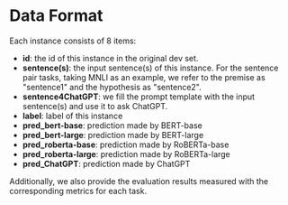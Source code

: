 # Data Format
Each instance consists of 8 items:
- **id**: the id of this instance in the original dev set.
- **sentence(s)**: the input sentence(s) of this instance. For the sentence pair tasks, taking MNLI as an example, we refer to the premise as "sentence1" and the hypothesis as "sentence2".
- **sentence4ChatGPT**: we fill the prompt template with the input sentence(s) and use it to ask ChatGPT.
- **label**: label of this instance
- **pred_bert-base**: prediction made by BERT-base
- **pred_bert-large**: prediction made by BERT-large
- **pred_roberta-base**: prediction made by RoBERTa-base
- **pred_roberta-large**: prediction made by RoBERTa-large
- **pred_ChatGPT**: prediction made by ChatGPT

Additionally, we also provide the evaluation results measured with the corresponding metrics for each task.
